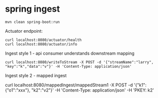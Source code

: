 # spring ingest

```
mvn clean spring-boot:run
```

Actuator endpoint:

```
curl localhost:8080/actuator/health
curl localhost:8080/actuator/info
```


Ingest style 1 - api consumer understands downstream mapping

```
curl localhost:8080/writeToStream -X POST -d '{"streamName":"larry", "key":"k","data":"v"}' -H 'Content-Type: application/json'
```

Ingest style 2 - mapped ingest

curl localhost:8080/mappedIngest/mappedStream1 -X POST -d '{"k1":{"o1":"xxx"}, "k2":"v2"}' -H 'Content-Type: application/json' -H 'PKEY: k2'